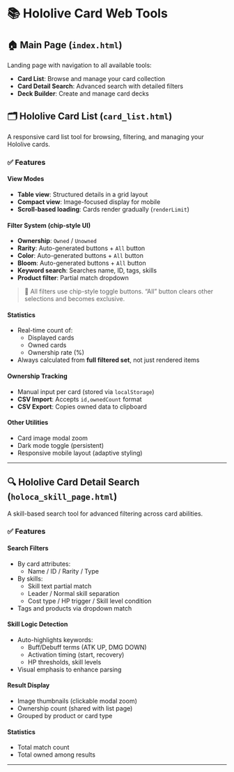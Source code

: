 # 📚 Hololive Card Web Tools

## 🏠 Main Page (`index.html`)

Landing page with navigation to all available tools:
- **Card List**: Browse and manage your card collection
- **Card Detail Search**: Advanced search with detailed filters
- **Deck Builder**: Create and manage card decks

## 🗂 Hololive Card List (`card_list.html`)

A responsive card list tool for browsing, filtering, and managing your Hololive cards.

### ✅ Features

#### View Modes
- **Table view**: Structured details in a grid layout
- **Compact view**: Image-focused display for mobile
- **Scroll-based loading**: Cards render gradually (`renderLimit`)

#### Filter System (chip-style UI)
- **Ownership**: `Owned` / `Unowned`
- **Rarity**: Auto-generated buttons + `All` button
- **Color**: Auto-generated buttons + `All` button
- **Bloom**: Auto-generated buttons + `All` button
- **Keyword search**: Searches name, ID, tags, skills
- **Product filter**: Partial match dropdown

> 🧠 All filters use chip-style toggle buttons. “All” button clears other selections and becomes exclusive.

#### Statistics
- Real-time count of:
  - Displayed cards
  - Owned cards
  - Ownership rate (%)
- Always calculated from **full filtered set**, not just rendered items

#### Ownership Tracking
- Manual input per card (stored via `localStorage`)
- **CSV Import**: Accepts `id,ownedCount` format
- **CSV Export**: Copies owned data to clipboard

#### Other Utilities
- Card image modal zoom
- Dark mode toggle (persistent)
- Responsive mobile layout (adaptive styling)

---

## 🔍 Hololive Card Detail Search (`holoca_skill_page.html`)

A skill-based search tool for advanced filtering across card abilities.

### ✅ Features

#### Search Filters
- By card attributes:
  - Name / ID / Rarity / Type
- By skills:
  - Skill text partial match
  - Leader / Normal skill separation
  - Cost type / HP trigger / Skill level condition
- Tags and products via dropdown match

#### Skill Logic Detection
- Auto-highlights keywords:
  - Buff/Debuff terms (ATK UP, DMG DOWN)
  - Activation timing (start, recovery)
  - HP thresholds, skill levels
- Visual emphasis to enhance parsing

#### Result Display
- Image thumbnails (clickable modal zoom)
- Ownership count (shared with list page)
- Grouped by product or card type

#### Statistics
- Total match count
- Total owned among results

---
